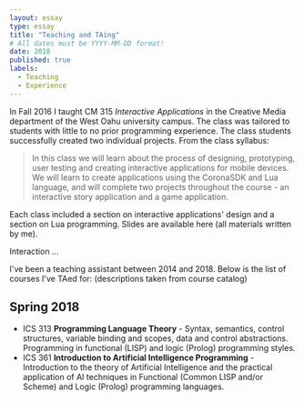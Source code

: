 ```yaml
---
layout: essay
type: essay
title: "Teaching and TAing"
# All dates must be YYYY-MM-DD format!
date: 2018
published: true
labels:
  - Teaching
  - Experience
---
```


In Fall 2016 I taught CM 315 *Interactive Applications* in the Creative Media department of the West Oahu university campus. The class was tailored to students with little to no prior programming experience. The class students successfully created two individual projects. From the class syllabus:

> In this class we will learn about the process of designing, prototyping, user testing and creating interactive applications for mobile devices. We will learn to create applications using the CoronaSDK and Lua language, and will complete two projects throughout the course - an interactive story application and a game application.

Each class included a section on interactive applications' design and a section on Lua programming. Slides are available here (all materials written by me).

Interaction
...

I've been a teaching assistant between 2014 and 2018. Below is the list of courses I've TAed for: (descriptions taken from course catalog)

## Spring 2018
- ICS 313 **Programming Language Theory** - Syntax, semantics, control structures, variable binding and scopes, data and control abstractions. Programming in functional (LISP) and logic (Prolog) programming styles.
- ICS 361 **Introduction to Artificial Intelligence Programming** - Introduction to the theory of Artificial Intelligence and the practical application of AI techniques in Functional (Common LISP and/or Scheme) and Logic (Prolog) programming languages.
